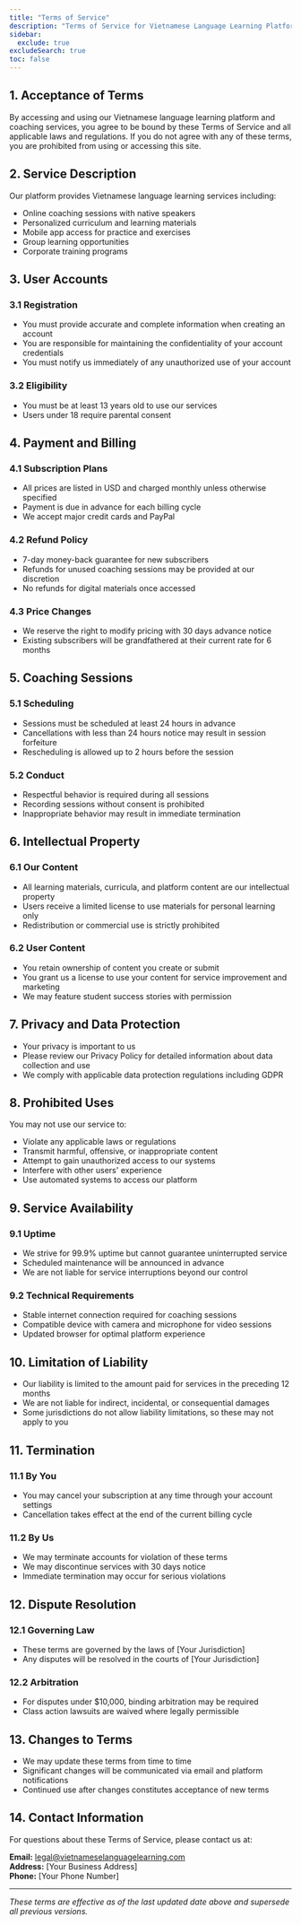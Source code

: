 ```yaml
---
title: "Terms of Service"
description: "Terms of Service for Vietnamese Language Learning Platform"
sidebar:
  exclude: true
excludeSearch: true
toc: false
---
```


## 1. Acceptance of Terms

By accessing and using our Vietnamese language learning platform and coaching services, you agree to be bound by these Terms of Service and all applicable laws and regulations. If you do not agree with any of these terms, you are prohibited from using or accessing this site.

## 2. Service Description

Our platform provides Vietnamese language learning services including:
- Online coaching sessions with native speakers
- Personalized curriculum and learning materials
- Mobile app access for practice and exercises
- Group learning opportunities
- Corporate training programs

## 3. User Accounts

### 3.1 Registration
- You must provide accurate and complete information when creating an account
- You are responsible for maintaining the confidentiality of your account credentials
- You must notify us immediately of any unauthorized use of your account

### 3.2 Eligibility
- You must be at least 13 years old to use our services
- Users under 18 require parental consent

## 4. Payment and Billing

### 4.1 Subscription Plans
- All prices are listed in USD and charged monthly unless otherwise specified
- Payment is due in advance for each billing cycle
- We accept major credit cards and PayPal

### 4.2 Refund Policy
- 7-day money-back guarantee for new subscribers
- Refunds for unused coaching sessions may be provided at our discretion
- No refunds for digital materials once accessed

### 4.3 Price Changes
- We reserve the right to modify pricing with 30 days advance notice
- Existing subscribers will be grandfathered at their current rate for 6 months

## 5. Coaching Sessions

### 5.1 Scheduling
- Sessions must be scheduled at least 24 hours in advance
- Cancellations with less than 24 hours notice may result in session forfeiture
- Rescheduling is allowed up to 2 hours before the session

### 5.2 Conduct
- Respectful behavior is required during all sessions
- Recording sessions without consent is prohibited
- Inappropriate behavior may result in immediate termination

## 6. Intellectual Property

### 6.1 Our Content
- All learning materials, curricula, and platform content are our intellectual property
- Users receive a limited license to use materials for personal learning only
- Redistribution or commercial use is strictly prohibited

### 6.2 User Content
- You retain ownership of content you create or submit
- You grant us a license to use your content for service improvement and marketing
- We may feature student success stories with permission

## 7. Privacy and Data Protection

- Your privacy is important to us
- Please review our Privacy Policy for detailed information about data collection and use
- We comply with applicable data protection regulations including GDPR

## 8. Prohibited Uses

You may not use our service to:
- Violate any applicable laws or regulations
- Transmit harmful, offensive, or inappropriate content
- Attempt to gain unauthorized access to our systems
- Interfere with other users' experience
- Use automated systems to access our platform

## 9. Service Availability

### 9.1 Uptime
- We strive for 99.9% uptime but cannot guarantee uninterrupted service
- Scheduled maintenance will be announced in advance
- We are not liable for service interruptions beyond our control

### 9.2 Technical Requirements
- Stable internet connection required for coaching sessions
- Compatible device with camera and microphone for video sessions
- Updated browser for optimal platform experience

## 10. Limitation of Liability

- Our liability is limited to the amount paid for services in the preceding 12 months
- We are not liable for indirect, incidental, or consequential damages
- Some jurisdictions do not allow liability limitations, so these may not apply to you

## 11. Termination

### 11.1 By You
- You may cancel your subscription at any time through your account settings
- Cancellation takes effect at the end of the current billing cycle

### 11.2 By Us
- We may terminate accounts for violation of these terms
- We may discontinue services with 30 days notice
- Immediate termination may occur for serious violations

## 12. Dispute Resolution

### 12.1 Governing Law
- These terms are governed by the laws of [Your Jurisdiction]
- Any disputes will be resolved in the courts of [Your Jurisdiction]

### 12.2 Arbitration
- For disputes under $10,000, binding arbitration may be required
- Class action lawsuits are waived where legally permissible

## 13. Changes to Terms

- We may update these terms from time to time
- Significant changes will be communicated via email and platform notifications
- Continued use after changes constitutes acceptance of new terms

## 14. Contact Information

For questions about these Terms of Service, please contact us at:

**Email:** legal@vietnameselanguagelearning.com  
**Address:** [Your Business Address]  
**Phone:** [Your Phone Number]

---

*These terms are effective as of the last updated date above and supersede all previous versions.*